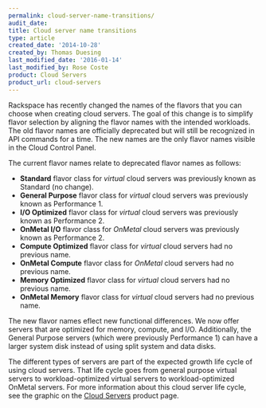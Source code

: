 ```yaml
---
permalink: cloud-server-name-transitions/
audit_date:
title: Cloud server name transitions
type: article
created_date: '2014-10-28'
created_by: Thomas Duesing
last_modified_date: '2016-01-14'
last_modified_by: Rose Coste
product: Cloud Servers
product_url: cloud-servers
---
```


Rackspace has recently changed the names of the flavors that you can
choose when creating cloud servers. The goal of this change is to
simplify flavor selection by aligning the flavor names with the intended
workloads. The old flavor names are officially deprecated but will still
be recognized in API commands for a time. The new names are the only
flavor names visible in the Cloud Control Panel.

The current flavor names relate to deprecated flavor names as follows:

-   **Standard** flavor class for *virtual* cloud servers was previously
    known as Standard (no change).
-   **General Purpose** flavor class for *virtual* cloud servers was
    previously known as Performance 1.
-   **I/O Optimized** flavor class for *virtual* cloud servers was
    previously known as Performance 2.
-   **OnMetal I/O** flavor class for *OnMetal* cloud servers was
    previously known as Performance 2.
-   **Compute Optimized** flavor class for *virtual* cloud servers had
    no previous name.
-   **OnMetal Compute** flavor class for *OnMetal* cloud servers had no
    previous name.
-   **Memory Optimized** flavor class for *virtual* cloud servers had no
    previous name.
-   **OnMetal Memory** flavor class for *virtual* cloud servers had no
    previous name.

The new flavor names eflect new functional differences. We now offer
servers that are optimized for memory, compute, and I/O. Additionally,
the General Purpose servers (which were previously Performance 1) can
have a larger system disk instead of using split system and data disks.

The different types of servers are part of the expected growth life
cycle of using cloud servers. That life cycle goes from general purpose
virtual servers to workload-optimized virtual servers to
workload-optimized OnMetal servers. For more information about this
cloud server life cycle, see the graphic on the [Cloud Servers](http://www.rackspace.com/cloud/servers/) product page.
